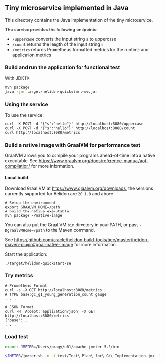 ## Tiny microservice implemented in Java

This directory contains the Java implementation of the tiny microservice.

The service provides the following endpoints:

* `/uppercase` converts the input string `s` to uppercase
* `/count` returns the length of the input string `s`
* `/metrics` returns Prometheus formatted metrics for the runtime and application metrics


### Build and run the application for functional test

With JDK11+
```bash
mvn package
java -jar target/helidon-quickstart-se.jar
```

### Using the service

To use the service:

```
curl -X POST -d '{"s":"hello"}' http://localhost:8080/uppercase
curl -X POST -d '{"s":"hello"}' http://localhost:8080/count
curl http://localhost:8080/metrics
```

### Build a native image with GraalVM for performance test

GraalVM allows you to compile your programs ahead-of-time into a native
 executable. See https://www.graalvm.org/docs/reference-manual/aot-compilation/
 for more information.

#### Local build

Download Graal VM at https://www.graalvm.org/downloads, the versions
 currently supported for Helidon are `20.1.0` and above.

```
# Setup the environment
export GRAALVM_HOME=/path
# build the native executable
mvn package -Pnative-image
```

You can also put the Graal VM `bin` directory in your PATH, or pass
 `-DgraalVMHome=/path` to the Maven command.

See https://github.com/oracle/helidon-build-tools/tree/master/helidon-maven-plugin#goal-native-image
 for more information.

Start the application:

```
./target/helidon-quickstart-se
```

### Try metrics

```
# Prometheus Format
curl -s -X GET http://localhost:8080/metrics
# TYPE base:gc_g1_young_generation_count gauge
. . .

# JSON Format
curl -H 'Accept: application/json' -X GET http://localhost:8080/metrics
{"base":...
. . .

```

### Load test

```bash
export JMETER=/Users/pnagy/u01/apache-jmeter-5.3/bin
```
```bash
$JMETER/jmeter.sh -n -t test/Test\ Plan\ for\ Go\ Implementation.jmx -l test/"java.load.test."$(date +"%Y-%m-%d_%H-%M")/log.jtl -e -o test/"java.load.test."$(date +"%Y-%m-%d_%H-%M")
```
